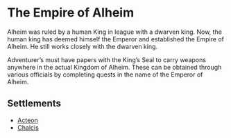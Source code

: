 # The Empire of Alheim

Alheim was ruled by a human King in league with a dwarven king. Now, the human king has deemed himself the Emperor and established the Empire of Alheim. He still works closely with the dwarven king.

Adventurer’s must have papers with the King’s Seal to carry weapons anywhere in the actual Kingdom of Alheim. These can be obtained through various officials by completing quests in the name of the Emperor of Alheim.

## Settlements

- [Acteon](../Settlements/Acteon.md)
- [Chalcis](../Settlements/Chalcis.md)

